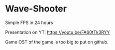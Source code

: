 # Wave-Shooter
 Simple FPS in 24 hours

Presentation on YT: https://youtu.be/FA60tTk3RYY

Game OST of the game is too big to put on github.
